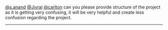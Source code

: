 [@s.anand](/u/s.anand) [@Jivraj](/u/jivraj) [@carlton](/u/carlton) can you
please provide structure of the project as it is getting very confusing, it
will be very helpful and create less confusion regarding the project.



---

